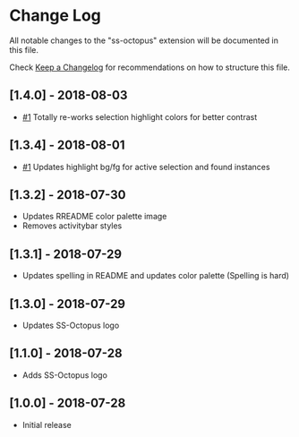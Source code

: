 # Change Log

All notable changes to the "ss-octopus" extension will be documented in this file.

Check [Keep a Changelog](http://keepachangelog.com/) for recommendations on how to structure this file.

## [1.4.0] - 2018-08-03

- [#1](https://github.com/n8rzz/ss-octopus/issues/1) Totally re-works selection highlight colors for better contrast

## [1.3.4] - 2018-08-01

- [#1](https://github.com/n8rzz/ss-octopus/issues/1) Updates highlight bg/fg for active selection and found instances

## [1.3.2] - 2018-07-30

- Updates RREADME color palette image
- Removes activitybar styles

## [1.3.1] - 2018-07-29

- Updates spelling in README and updates color palette (Spelling is hard)

## [1.3.0] - 2018-07-29

- Updates SS-Octopus logo

## [1.1.0] - 2018-07-28

- Adds SS-Octopus logo

## [1.0.0] - 2018-07-28

- Initial release
